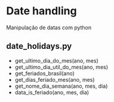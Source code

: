 # Date handling
Manipulação de datas com python

## date_holidays.py
<ul>
  <li>get_ultimo_dia_do_mes(ano, mes)</li>
  <li>get_ultimo_dia_util_do_mes(ano, mes)</li>
  <li>get_feriados_brasil(ano)</li>
  <li>get_dias_feriado_mes(ano, mes)</li>
  <li>get_nome_dia_semana(ano, mes, dia)</li>
  <li>data_is_feriado(ano, mes, dia)</li>
</ul>

